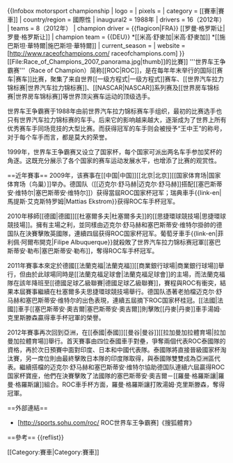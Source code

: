 {{Infobox motorsport championship
| logo            = 
| pixels          = 
| category        = [[賽車|賽車]]
| country/region  = 國際性
| inaugural2      = 1988年
| drivers         = 16（2012年）
| teams           = 8（2012年）
| champion driver = {{flagicon|FRA}} [[罗曼·格罗斯让|罗曼·格罗斯让]]
| champion team   = {{DEU}}
*[[米高·舒麥加|米高·舒麥加]]
*[[施巴斯坦·華特爾|施巴斯坦·華特爾]]
| current_season  = 
| website         = [http://www.raceofchampions.com/ raceofchampions.com]
}}
[[File:Race_of_Champions_2007_panorama.jpg|thumb]]的比賽]]
'''世界车王争霸赛'''（Race of Champion）简称[[ROC|ROC]]，是在每年年末举行的国际[[赛车|赛车]]比赛，聚集了来自世界[[一级方程式|一级方程式]]赛车、[[世界汽车拉力锦标赛|世界汽车拉力锦标赛]]、[[NASCAR|NASCAR]]系列赛及[[世界房车锦标赛|世界房车锦标赛]]等世界顶尖赛车运动的顶级选手。

世界车王争霸赛于1988年由前世界汽车拉力锦标赛车手组织，最初的比赛选手也只有世界汽车拉力锦标赛的车手。后来它的影响越来越大，逐渐成为了世界上所有优秀赛车手同场竞技的大型比赛。而获得冠军的车手则会被授予“王中王”的称号，对于每个车手而言，都是莫大的荣誉。

1999年，世界车王争霸赛又设立了国家杯，每个国家可派出两名车手参加奖杯的角逐。这既充分展示了各个国家的赛车运动发展水平，也增添了比赛的观赏性。

==近年賽事==
2009年，该赛事在[[中国|中国]][[北京|北京]][[国家体育场|国家体育场（鸟巢）]]举办。德国队（[[迈克尔·舒马赫|迈克尔·舒马赫]]搭配[[塞巴斯蒂安·维特尔|塞巴斯蒂安·维特尔]]）获得當屆ROC国家杯冠军；瑞典車手{{link-en|馬提斯·艾克斯特罗姆|Mattias Ekstrom}}获得ROC车手杯冠军。

2010年移師[[德國|德國]][[杜塞爾多夫|杜塞爾多夫]]的[[思捷環球競技場|思捷環球競技場]]。擁有主場之利，並同樣由迈克尔·舒马赫和塞巴斯蒂安·维特尔掛帥的德国队在決賽擊敗英國隊，連續四屆获得ROC国家杯冠军。葡萄牙車手{{link-en|菲利佩·阿爾布開克|Filipe Albuquerque}}就殺敗了世界汽车拉力锦标赛冠軍[[塞巴斯蒂安·勒布|塞巴斯蒂安·勒布]]，奪得ROC车手杯冠军。

2011年賽事本來定於德國[[法蘭克福|法蘭克福]][[商業銀行球場|商業銀行球場]]舉行，但由於此球場同時是[[法蘭克福足球會|法蘭克福足球會]]的主場，而法蘭克福隊在該年降班至[[德國足球乙級聯賽|德國足球乙級聯賽]]，賽程與ROC有衝突，結果本屆賽事繼續在杜塞爾多夫思捷環球競技場舉行。德国队憑著老拍檔迈克尔·舒马赫和塞巴斯蒂安·维特尔的出色表現，連續五屆摘下ROC国家杯桂冠。[[法國|法國]]車手[[塞巴斯蒂安·奧吉爾|塞巴斯蒂安·奧吉爾]]則擊敗[[丹麥|丹麥]]車手湯姆·克里斯滕森贏得車手杯冠軍的榮譽。

2012年賽事再次回到亞洲，在[[泰國|泰國]][[曼谷|曼谷]][[拉加曼加拉體育場|拉加曼加拉體育場]]舉行。首天賽事由四位泰國車手對壘，爭奪兩個代表ROC泰國隊的資格，再於次日預賽中面對印度、日本和中國代表隊。泰國隊將直接晉級國家杯淘汰賽，另一席位則由最終擊敗日本隊的印度隊取得，與泰國隊雙雙成為亞洲區代表。繼續搭檔的迈克尔·舒马赫和塞巴斯蒂安·维特尔協助德国队連續六屆贏得ROC国家杯寶座，他們在決賽擊敗了法國隊的塞巴斯蒂安·奧吉爾－[[羅曼·格羅斯讓|羅曼·格羅斯讓]]組合。ROC車手杯方面，羅曼·格羅斯讓打敗湯姆·克里斯滕森，奪得冠軍。


==外部連結==
* [http://sports.sohu.com/roc/ ROC世界车王争霸赛]《搜狐體育》

==參考==
{{reflist}}

[[Category:賽車|Category:賽車]]